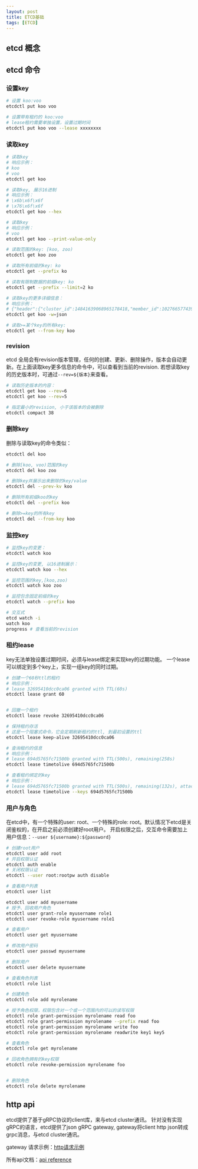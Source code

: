 ```yaml
---
layout: post
title: ETCD基础
tags: [ETCD]
---
```


## etcd 概念

## etcd 命令

### 设置key

```bash
# 设置 koo:voo
etcdctl put koo voo

# 设置带有租约的 koo:voo
# lease租约需要单独设置，设置过期时间
etcdctl put koo voo --lease xxxxxxxx
```

### 读取key

```bash
# 读取key
# 响应示例：
# koo
# voo
etcdctl get koo

# 读取key, 展示16进制
# 响应示例：
# \x6b\x6f\x6f
# \x76\x6f\x6f
etcdctl get koo --hex

# 读取key
# 响应示例：
# voo
etcdctl get koo --print-value-only

# 读取范围的key: [koo, zoo)
etcdctl get koo zoo

# 读取所有前缀的key: ko
etcdctl get --prefix ko

# 读取有限制数据的前缀key: ko
etcdctl get --prefix --limit=2 ko

# 读取key的更多详细信息：
# 响应示例：
# {"header":{"cluster_id":14841639068965178418,"member_id":10276657743932975437,"revision":36,"raft_term":2},"kvs":[{"key":"a29v","create_revision":36,"mod_revision":36,"version":1,"value":"dm9v"}],"count":1}
etcdctl get koo -w=json

# 读取>=某个key的所有key:
etcdctl get --from-key koo
```

### revision
etcd 全局会有revision版本管理，任何的创建、更新、删除操作，版本会自动更新。在上面读取key更多信息的命令中，可以查看到当前的revision.
若想读取key的历史版本时，可通过`--rev=${版本}`来查看。

```bash
# 读取历史版本的内容：
etcdctl get koo --rev=6
etcdctl get koo --rev=5

# 指定最小的revision, 小于该版本的会被删除
etcdctl compact 38
```

### 删除key
删除与读取key的命令类似：
```bash
etcdctl del koo

# 删除[koo, voo)范围的key
etcdctl del koo zoo

# 删除key并展示出来删除的key/value
etcdctl del --prev-kv koo

# 删除所有前缀koo的key
etcdctl del --prefix koo

# 删除>=key的所有key
etcdctl del --from-key koo
```

### 监控key

```bash
# 监控key的变更：
etcdctl watch koo

# 监控key的变更, 以16进制展示：
etcdctl watch koo --hex

# 监控范围的key,[koo,zoo)
etcdctl watch koo zoo

# 监控包含固定前缀的key
etcdctl watch --prefix koo

# 交互式
etcd watch -i
watch koo
progress # 查看当前的revision
```

### 租约lease
key无法单独设置过期时间，必须与lease绑定来实现key的过期功能。
一个lease可以绑定到多个key上，实现一组key的同时过期。

```bash
# 创建一个60秒ttl的租约
# 响应示例：
# lease 32695410dcc0ca06 granted with TTL(60s)
etcdctl lease grant 60


# 回撤一个租约
etcdctl lease revoke 32695410dcc0ca06

# 保持租约存活
# 这是一个阻塞式命令，它会定期刷新租约的ttl, 到最初设置的ttl
etcdctl lease keep-alive 32695410dcc0ca06

# 查询租约的信息
# 响应示例：
# lease 694d5765fc71500b granted with TTL(500s), remaining(258s)
etcdctl lease timetolive 694d5765fc71500b

# 查看租约绑定的key
# 响应示例：
# lease 694d5765fc71500b granted with TTL(500s), remaining(132s), attached keys([zoo2 zoo1])
etcdctl lease timetolive --keys 694d5765fc71500b
```

### 用户与角色

在etcd中，有一个特殊的user: root、一个特殊的role: root。默认情况下etcd是关闭鉴权的，在开启之前必须创建好root用户。
开启权限之后，交互命令需要加上用户信息：`--user ${username}:${password}`

```bash
# 创建root用户
etcdctl user add root
# 开启权限认证
etcdctl auth enable
# 关闭权限认证
etcdctl --user root:rootpw auth disable

# 查看用户列表
etcdctl user list

etcdctl user add myusername
# 授予、回收用户角色
etcdctl user grant-role myusername role1
etcdctl user revoke-role myusername role1

# 查看用户
etcdctl user get myusername

# 修改用户密码
etcdctl user passwd myusername

# 删除用户
etcdctl user delete myusername

# 查看角色列表
etcdctl role list

# 创建角色
etcdctl role add myrolename

# 授予角色权限，权限包含对一个或一个范围内的可以的读写权限
etcdctl role grant-permission myrolename read foo
etcdctl role grant-permission myrolename --prefix read foo
etcdctl role grant-permission myrolename write foo
etcdctl role grant-permission myrolename readwrite key1 key5

# 查看角色
etcdctl role get myrolename

# 回收角色拥有的key权限
etcdctl role revoke-permission myrolename foo


# 删除角色
etcdctl role delete myrolename
```

## http api

etcd提供了基于gRPC协议的client库，来与etcd cluster通讯。
针对没有实现gRPC的语言，etcd提供了json gRPC gateway, gateway将client http json转成grpc消息，与etcd cluster通讯。

gateway 请求示例：[http请求示例](https://etcd.io/docs/v3.5/dev-guide/api_grpc_gateway/)

所有api文档：[api reference](https://etcd.io/docs/v3.5/dev-guide/api_reference_v3/)